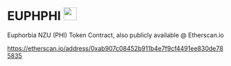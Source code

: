 # EUPHPHI <img src="/token-logo.png" height="30">
Euphorbia NZU (PHI) Token Contract, also publicly available @ Etherscan.io

https://etherscan.io/address/0xab907c08452b911b4e7f9cf4491ee830de785835
